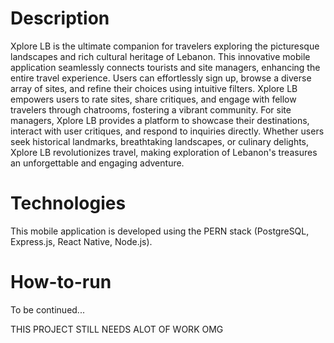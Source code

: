 # Description

Xplore LB is the ultimate companion for travelers exploring the picturesque landscapes and rich cultural heritage of Lebanon. This innovative mobile application seamlessly connects tourists and site managers, enhancing the entire travel experience. Users can effortlessly sign up, browse a diverse array of sites, and refine their choices using intuitive filters. Xplore LB empowers users to rate sites, share critiques, and engage with fellow travelers through chatrooms, fostering a vibrant community. For site managers, Xplore LB provides a platform to showcase their destinations, interact with user critiques, and respond to inquiries directly. Whether users seek historical landmarks, breathtaking landscapes, or culinary delights, Xplore LB revolutionizes travel, making exploration of Lebanon's treasures an unforgettable and engaging adventure.

# Technologies

This mobile application is developed using the PERN stack (PostgreSQL, Express.js, React Native, Node.js).

# How-to-run

To be continued...

THIS PROJECT STILL NEEDS ALOT OF WORK OMG
